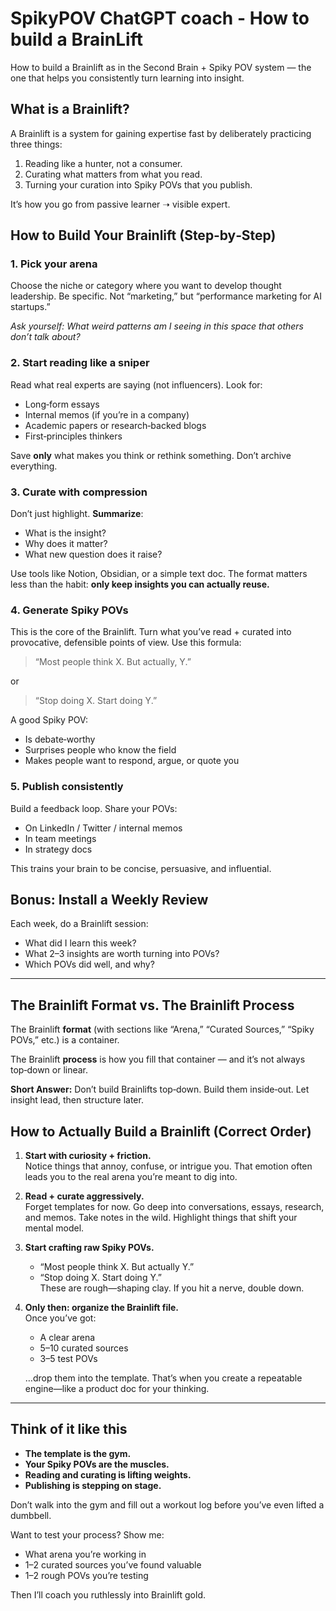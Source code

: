 SpikyPOV ChatGPT coach - How to build a BrainLift
====================================================

How to build a Brainlift as in the Second Brain + Spiky POV system — the one that helps you consistently turn learning into insight.

What is a Brainlift?
--------------------

A Brainlift is a system for gaining expertise fast by deliberately practicing three things:

1. Reading like a hunter, not a consumer.  
2. Curating what matters from what you read.  
3. Turning your curation into Spiky POVs that you publish.

It’s how you go from passive learner ➝ visible expert.

How to Build Your Brainlift (Step‑by‑Step)
------------------------------------------

### 1. Pick your arena

Choose the niche or category where you want to develop thought leadership. Be specific. Not “marketing,” but “performance marketing for AI startups.”

*Ask yourself: What weird patterns am I seeing in this space that others don’t talk about?*

### 2. Start reading like a sniper

Read what real experts are saying (not influencers). Look for:

* Long‑form essays  
* Internal memos (if you’re in a company)  
* Academic papers or research‑backed blogs  
* First‑principles thinkers  

Save **only** what makes you think or rethink something. Don’t archive everything.

### 3. Curate with compression

Don’t just highlight. **Summarize**:

* What is the insight?  
* Why does it matter?  
* What new question does it raise?  

Use tools like Notion, Obsidian, or a simple text doc. The format matters less than the habit: **only keep insights you can actually reuse.**

### 4. Generate Spiky POVs

This is the core of the Brainlift. Turn what you’ve read + curated into provocative, defensible points of view. Use this formula:

> “Most people think X. But actually, Y.”

or

> “Stop doing X. Start doing Y.”

A good Spiky POV:

* Is debate‑worthy  
* Surprises people who know the field  
* Makes people want to respond, argue, or quote you  

### 5. Publish consistently

Build a feedback loop. Share your POVs:

* On LinkedIn / Twitter / internal memos  
* In team meetings  
* In strategy docs  

This trains your brain to be concise, persuasive, and influential.

Bonus: Install a Weekly Review
------------------------------

Each week, do a Brainlift session:

* What did I learn this week?  
* What 2–3 insights are worth turning into POVs?  
* Which POVs did well, and why?  

---

The Brainlift Format **vs.** The Brainlift Process
--------------------------------------------------

The Brainlift **format** (with sections like “Arena,” “Curated Sources,” “Spiky POVs,” etc.) is a container.

The Brainlift **process** is how you fill that container — and it’s not always top‑down or linear.

**Short Answer:** Don’t build Brainlifts top‑down. Build them inside‑out. Let insight lead, then structure later.

How to Actually Build a Brainlift (Correct Order)
-------------------------------------------------

1. **Start with curiosity + friction.**  
   Notice things that annoy, confuse, or intrigue you. That emotion often leads you to the real arena you’re meant to dig into.

2. **Read + curate aggressively.**  
   Forget templates for now. Go deep into conversations, essays, research, and memos. Take notes in the wild. Highlight things that shift your mental model.

3. **Start crafting raw Spiky POVs.**  
   * “Most people think X. But actually Y.”  
   * “Stop doing X. Start doing Y.”  
   These are rough—shaping clay. If you hit a nerve, double down.

4. **Only then: organize the Brainlift file.**  
   Once you’ve got:  
   * A clear arena  
   * 5–10 curated sources  
   * 3–5 test POVs  

   …drop them into the template. That’s when you create a repeatable engine—like a product doc for your thinking.

---

Think of it like this
---------------------

* **The template is the gym.**  
* **Your Spiky POVs are the muscles.**  
* **Reading and curating is lifting weights.**  
* **Publishing is stepping on stage.**

Don’t walk into the gym and fill out a workout log before you’ve even lifted a dumbbell.

Want to test your process? Show me:

* What arena you’re working in  
* 1–2 curated sources you’ve found valuable  
* 1–2 rough POVs you’re testing  

Then I’ll coach you ruthlessly into Brainlift gold.
